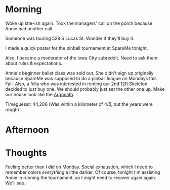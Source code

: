 # Morning
Woke up late-ish again. Took the managers' call on the porch because Annie had another call.

Someone was touring 528 S Lucas St. Wonder if they'll buy it.

I made a quick poster for the pinball tournament at SpareMe tonight.

Also, I became a moderator of the Iowa City subreddit. Need to ask them about rules & expectations.

Annie's beginner ballet class was sold out. She didn't sign up originally because SpareMe was supposed to do a pinball league on Mondays this Fall.
Also, a fella who was interested in renting our 2nd 12ft Skeleton decided to just buy one.
We should probably just set the other one up. Make our house look like the [Argonath](https://tolkiengateway.net/wiki/Argonath).

Timeguessr: 44,206 (Was within a kilometer of 4/5, but the years were rough)

# Afternoon

# Thoughts
Feeling better than I did on Monday. Social exhaustion, which I need to remember colors *everything* a little darker.
Of course, tonight I'm assisting Annie in running the tournament, so I might need to recover again again. We'll see.
